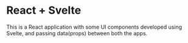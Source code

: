 # React + Svelte

This is a React application with some UI components developed using Svelte, and passing data(props) between both the apps.
